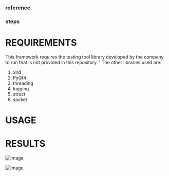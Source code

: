 ### reference


### steps


# REQUIREMENTS
This framework requires the testing tool library developed by the company to run that is not provided in this repository. '
The other libraries used are:

1. xlrd
2. PyQt4 
3. threading
4. logging
5. struct
6. socket

# USAGE





# RESULTS
![image](https://user-images.githubusercontent.com/81852029/204503591-c94f567b-1d66-41c8-afbc-e3e996bc11fd.png)

![image](https://user-images.githubusercontent.com/81852029/204503666-507a0d1b-4afe-4bb2-8f0a-286369d0bc87.png)
